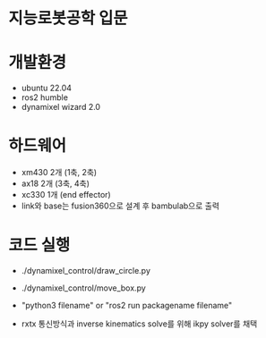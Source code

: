 # 지능로봇공학 입문

# 개발환경

- ubuntu 22.04
- ros2 humble
- dynamixel wizard 2.0

# 하드웨어

- xm430 2개 (1축, 2축)
- ax18 2개 (3축, 4축)
- xc330 1개 (end effector)
- link와 base는 fusion360으로 설계 후 bambulab으로 출력

# 코드 실행
- ./dynamixel_control/draw_circle.py
- ./dynamixel_control/move_box.py

- "python3 filename" or "ros2 run packagename filename"
- rxtx 통신방식과 inverse kinematics solve를 위해 ikpy solver를 채택 
